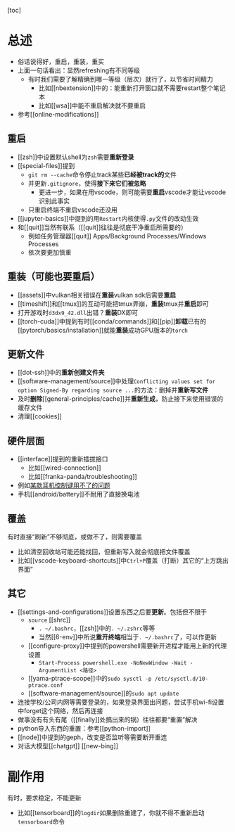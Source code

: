 [toc]
# 总述
- 俗话说得好，重启，重装，重买
- 上面一句话看出：显然refreshing有不同等级
  - 有时我们需要了解精确到哪一等级（层次）就行了，以节省时间精力
    - 比如[[nbextension]]中的：能重新打开窗口就不需要restart整个笔记本
    - 比如[[wsa]]中能不重启解决就不要重启
- 参考[[online-modifications]]
## 重启
- [[zsh]]中设置默认shell为`zsh`需要**重新登录**
- [[special-files]]提到
  - `git rm --cache`命令停止track某些**已经被track的**文件
  - 并更新`.gitignore`，使得**接下来它们被忽略**
    - 更进一步，如果在用vscode，则可能需要**重启**vscode才能让vscode识别此事实
  - 只重启终端不重启vscode还没用
- [[jupyter-basics]]中提到的用`Restart`内核使得`.py`文件的改动生效
- 和[[quit]]当然有联系（[[quit]]往往是彻底干净重启所需要的）
  - 例如任务管理器[[quit]] Apps/Background Processes/Windows Processes
  - 依次要更加慎重
## 重装（可能也要重启）
- [[assets]]中vulkan相关错误在**重装**vulkan sdk后需要**重启**
- [[timeshift]]和[[tmux]]的互动可能把tmux弄崩，**重装**tmux并**重启**即可
- 打开游戏时`d3dx9_42.dll`出错？**重装**DX即可
- [[torch-cuda]]中提到有时[[conda/commands]]和[[pip]]**卸载**已有的[[pytorch/basics/installation]]就能**重装**成功GPU版本的`torch`
## 更新文件
- [[dot-ssh]]中的**重新创建文件夹**
- [[software-management/source]]中处理`Conflicting values set for option Signed-By regarding source ...`的方法：删掉并**重新写文件**
- 及时**删除**[[general-principles/cache]]并**重新生成**，防止接下来使用错误的缓存文件
- 清理[[cookies]]
## 硬件层面
- [[interface]]提到的重新插拔接口
  - 比如[[wired-connection]]
  - 比如[[franka-panda/troubleshooting]]
- 例如[某款耳机控制键用不了的问题](https://helpguide.sony.net/mdr/wi1000x/v1/zh-cn/contents/TP0001514117.html)
- 手机[[android/battery]]不耐用了直接换电池
## 覆盖
有时直接“刷新”不够彻底，或做不了，则需要覆盖
- 比如清空回收站可能还能找回，但重新写入就会彻底把文件覆盖
- 比如[[vscode-keyboard-shortcuts]]中`Ctrl+P`覆盖（打断）其它的“上方跳出界面”
## 其它
- [[settings-and-configurations]]设置东西之后要**更新**。包括但不限于
  - `source` [[shrc]]
    - `. ~/.bashrc`，[[zsh]]中的`. ~/.zshrc`等等
    - 当然[[6-env]]中所说**重开终端**相当于`. ~/.bashrc`了，可以作更新
  - [[configure-proxy]]中提到的powershell需要新开进程才能用上新的代理设置
    - `Start-Process powershell.exe -NoNewWindow -Wait -ArgumentList <路径>`
  - [[yama-ptrace-scope]]中的`sudo sysctl -p /etc/sysctl.d/10-ptrace.conf`
  - [[software-management/source]]的`sudo apt update`
- 连接学校/公司内网等需要登录的，如果登录界面出问题，尝试手机wi-fi设置中forget这个网络，然后再连接
- 做事没有有头有尾（[[finally]]处搞出来的锅）往往都要“重置”解决
- python导入东西的重置：参考[[python-import]]
- [[node]]中提到的geph，改变是否监听等需要断开重连
- 对话大模型[[chatgpt]] [[new-bing]]
# 副作用
有时，要求稳定，不能更新
- 比如[[tensorboard]]的`logdir`如果删除重建了，你就不得不重新启动`tensorboard`命令